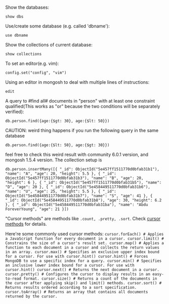 Show the databases:

	show dbs 

Use/create some database (e.g. called 'dbname'):
	
	use dbname

Show the collections of current database:

	show collections

To set an editor(e.g. vim):
	
	config.set("config", "vim")

Using an editor in mongosh to deal with multiple lines of instructions:

	edit

A query to #find all# documents in "person" with at least one constraint qualified(This works as "or" because the two conditions will be separately verified):

	db.person.find({age:{$gt: 30}, age:{$lt: 50}})

CAUTION: weird thing happens if you run the following query in the same database

	db.person.find({age:{$lt: 50}, age:{$gt: 30}})

feel free to check this weird result with community 6.0.1 version, and mongosh 1.5.4 version. The collection setup is 

	db.person.insertMany([{ "_id": ObjectId("5e457ff1511770d0bfab31b1"), "name": "A", "age": 20, "height": 5.5 }, { "_id": ObjectId("5e457ff1511770d0bfab31b3"), "name": "B", "age": 20, "height": 6 }, { "_id": ObjectId("5e457ff1511770d0bfab31b5"), "name": "D", "age": 20 }, { "_id": ObjectId("5e458449511770d0bfab31b6"), "name": "U", "age": 25, "height": 5.5 }, { "_id": ObjectId("5e458449511770d0bfab31b7"), "name": "S", "age": 41 }, { "_id": ObjectId("5e458449511770d0bfab31b8"), "age": 30, "height": 6.2 }, { "_id": ObjectId("5e458449511770d0bfab31ba"), "name": "Abdu ForeverYoung", "age": 21 }])

"Cursor methods" are methods like ```.count, .pretty, .sort```. Check [cursor methods](https://www.mongodb.com/docs/manual/reference/method/js-cursor/) for details.

Here're some commonly used cursor methods:
	```
	cursor.forEach() # Applies a JavaScript function for every document in a cursor.
	cursor.limit() # Constrains the size of a cursor's result set.
	cursor.map() # Applies a function to each document in a cursor and collects the return values in an array.
	cursor.max() # Specifies an exclusive upper index bound for a cursor. For use with cursor.hint()
	cursor.hint() # Forces MongoDB to use a specific index for a query.
	cursor.min() # Specifies an inclusive lower index bound for a cursor. For use with cursor.hint()
	cursor.next() # Returns the next document in a cursor.
	cursor.pretty() # Configures the cursor to display results in an easy-to-read format.
	cursor.size() # Returns a count of the documents in the cursor after applying skip() and limit() methods.
	cursor.sort() # Returns results ordered according to a sort specification.
	cursor.toArray() # Returns an array that contains all documents returned by the cursor.
	```
